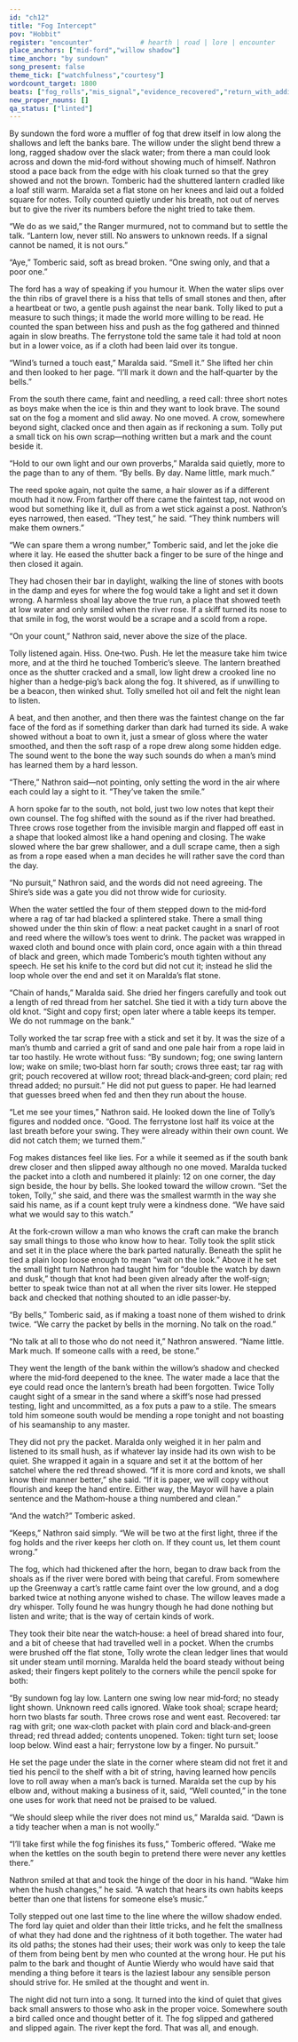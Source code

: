 ```yaml
---
id: "ch12"
title: "Fog Intercept"
pov: "Hobbit"
register: "encounter"            # hearth | road | lore | encounter
place_anchors: ["mid‑ford","willow shadow"]
time_anchor: "by sundown"
song_present: false
theme_tick: ["watchfulness","courtesy"]
wordcount_target: 1800
beats: ["fog_rolls","mis_signal","evidence_recovered","return_with_addition"]
new_proper_nouns: []
qa_status: ["linted"]
---
```

By sundown the ford wore a muffler of fog that drew itself in low along the shallows and left the banks bare. The willow under the slight bend threw a long, ragged shadow over the slack water; from there a man could look across and down the mid‑ford without showing much of himself. Nathron stood a pace back from the edge with his cloak turned so that the grey showed and not the brown. Tomberic had the shuttered lantern cradled like a loaf still warm. Maralda set a flat stone on her knees and laid out a folded square for notes. Tolly counted quietly under his breath, not out of nerves but to give the river its numbers before the night tried to take them.

“We do as we said,” the Ranger murmured, not to command but to settle the talk. “Lantern low, never still. No answers to unknown reeds. If a signal cannot be named, it is not ours.”

“Aye,” Tomberic said, soft as bread broken. “One swing only, and that a poor one.”

The ford has a way of speaking if you humour it. When the water slips over the thin ribs of gravel there is a hiss that tells of small stones and then, after a heartbeat or two, a gentle push against the near bank. Tolly liked to put a measure to such things; it made the world more willing to be read. He counted the span between hiss and push as the fog gathered and thinned again in slow breaths. The ferrystone told the same tale it had told at noon but in a lower voice, as if a cloth had been laid over its tongue.

“Wind’s turned a touch east,” Maralda said. “Smell it.” She lifted her chin and then looked to her page. “I’ll mark it down and the half‑quarter by the bells.”

From the south there came, faint and needling, a reed call: three short notes as boys make when the ice is thin and they want to look brave. The sound sat on the fog a moment and slid away. No one moved. A crow, somewhere beyond sight, clacked once and then again as if reckoning a sum. Tolly put a small tick on his own scrap—nothing written but a mark and the count beside it.

“Hold to our own light and our own proverbs,” Maralda said quietly, more to the page than to any of them. “By bells. By day. Name little, mark much.”

The reed spoke again, not quite the same, a hair slower as if a different mouth had it now. From farther off there came the faintest tap, not wood on wood but something like it, dull as from a wet stick against a post. Nathron’s eyes narrowed, then eased. “They test,” he said. “They think numbers will make them owners.”

“We can spare them a wrong number,” Tomberic said, and let the joke die where it lay. He eased the shutter back a finger to be sure of the hinge and then closed it again.

They had chosen their bar in daylight, walking the line of stones with boots in the damp and eyes for where the fog would take a light and set it down wrong. A harmless shoal lay above the true run, a place that showed teeth at low water and only smiled when the river rose. If a skiff turned its nose to that smile in fog, the worst would be a scrape and a scold from a rope.

“On your count,” Nathron said, never above the size of the place.

Tolly listened again. Hiss. One‑two. Push. He let the measure take him twice more, and at the third he touched Tomberic’s sleeve. The lantern breathed once as the shutter cracked and a small, low light drew a crooked line no higher than a hedge‑pig’s back along the fog. It shivered, as if unwilling to be a beacon, then winked shut. Tolly smelled hot oil and felt the night lean to listen.

 A beat, and then another, and then there was the faintest change on the far face of the ford as if something darker than dark had turned its side. A wake showed without a boat to own it, just a smear of gloss where the water smoothed, and then the soft rasp of a rope drew along some hidden edge. The sound went to the bone the way such sounds do when a man’s mind has learned them by a hard lesson.

“There,” Nathron said—not pointing, only setting the word in the air where each could lay a sight to it. “They’ve taken the smile.”

A horn spoke far to the south, not bold, just two low notes that kept their own counsel. The fog shifted with the sound as if the river had breathed. Three crows rose together from the invisible margin and flapped off east in a shape that looked almost like a hand opening and closing. The wake slowed where the bar grew shallower, and a dull scrape came, then a sigh as from a rope eased when a man decides he will rather save the cord than the day.

“No pursuit,” Nathron said, and the words did not need agreeing. The Shire’s side was a gate you did not throw wide for curiosity.

When the water settled the four of them stepped down to the mid‑ford where a rag of tar had blacked a splintered stake. There a small thing showed under the thin skin of flow: a neat packet caught in a snarl of root and reed where the willow’s toes went to drink. The packet was wrapped in waxed cloth and bound once with plain cord, once again with a thin thread of black and green, which made Tomberic’s mouth tighten without any speech. He set his knife to the cord but did not cut it; instead he slid the loop whole over the end and set it on Maralda’s flat stone.

“Chain of hands,” Maralda said. She dried her fingers carefully and took out a length of red thread from her satchel. She tied it with a tidy turn above the old knot. “Sight and copy first; open later where a table keeps its temper. We do not rummage on the bank.”

Tolly worked the tar scrap free with a stick and set it by. It was the size of a man’s thumb and carried a grit of sand and one pale hair from a rope laid in tar too hastily. He wrote without fuss: “By sundown; fog; one swing lantern low; wake on smile; two‑blast horn far south; crows three east; tar rag with grit; pouch recovered at willow root; thread black‑and‑green; cord plain; red thread added; no pursuit.” He did not put guess to paper. He had learned that guesses breed when fed and then they run about the house.

“Let me see your times,” Nathron said. He looked down the line of Tolly’s figures and nodded once. “Good. The ferrystone lost half its voice at the last breath before your swing. They were already within their own count. We did not catch them; we turned them.”

Fog makes distances feel like lies. For a while it seemed as if the south bank drew closer and then slipped away although no one moved. Maralda tucked the packet into a cloth and numbered it plainly: 12 on one corner, the day sign beside, the hour by bells. She looked toward the willow crown. “Set the token, Tolly,” she said, and there was the smallest warmth in the way she said his name, as if a count kept truly were a kindness done. “We have said what we would say to this watch.”

At the fork‑crown willow a man who knows the craft can make the branch say small things to those who know how to hear. Tolly took the split stick and set it in the place where the bark parted naturally. Beneath the split he tied a plain loop loose enough to mean “wait on the look.” Above it he set the small tight turn Nathron had taught him for “double the watch by dawn and dusk,” though that knot had been given already after the wolf‑sign; better to speak twice than not at all when the river sits lower. He stepped back and checked that nothing shouted to an idle passer‑by.

“By bells,” Tomberic said, as if making a toast none of them wished to drink twice. “We carry the packet by bells in the morning. No talk on the road.”

“No talk at all to those who do not need it,” Nathron answered. “Name little. Mark much. If someone calls with a reed, be stone.”

They went the length of the bank within the willow’s shadow and checked where the mid‑ford deepened to the knee. The water made a lace that the eye could read once the lantern’s breath had been forgotten. Twice Tolly caught sight of a smear in the sand where a skiff’s nose had pressed testing, light and uncommitted, as a fox puts a paw to a stile. The smears told him someone south would be mending a rope tonight and not boasting of his seamanship to any master.

They did not pry the packet. Maralda only weighed it in her palm and listened to its small hush, as if whatever lay inside had its own wish to be quiet. She wrapped it again in a square and set it at the bottom of her satchel where the red thread showed. “If it is more cord and knots, we shall know their manner better,” she said. “If it is paper, we will copy without flourish and keep the hand entire. Either way, the Mayor will have a plain sentence and the Mathom-house a thing numbered and clean.”

“And the watch?” Tomberic asked.

“Keeps,” Nathron said simply. “We will be two at the first light, three if the fog holds and the river keeps her cloth on. If they count us, let them count wrong.”

The fog, which had thickened after the horn, began to draw back from the shoals as if the river were bored with being that careful. From somewhere up the Greenway a cart’s rattle came faint over the low ground, and a dog barked twice at nothing anyone wished to chase. The willow leaves made a dry whisper. Tolly found he was hungry though he had done nothing but listen and write; that is the way of certain kinds of work.

They took their bite near the watch‑house: a heel of bread shared into four, and a bit of cheese that had travelled well in a pocket. When the crumbs were brushed off the flat stone, Tolly wrote the clean ledger lines that would sit under steam until morning. Maralda held the board steady without being asked; their fingers kept politely to the corners while the pencil spoke for both:

“By sundown fog lay low. Lantern one swing low near mid‑ford; no steady light shown. Unknown reed calls ignored. Wake took shoal; scrape heard; horn two blasts far south. Three crows rose and went east. Recovered: tar rag with grit; one wax‑cloth packet with plain cord and black‑and‑green thread; red thread added; contents unopened. Token: tight turn set; loose loop below. Wind east a hair; ferrystone low by a finger. No pursuit.”

He set the page under the slate in the corner where steam did not fret it and tied his pencil to the shelf with a bit of string, having learned how pencils love to roll away when a man’s back is turned. Maralda set the cup by his elbow and, without making a business of it, said, “Well counted,” in the tone one uses for work that need not be praised to be valued.

“We should sleep while the river does not mind us,” Maralda said. “Dawn is a tidy teacher when a man is not woolly.”

“I’ll take first while the fog finishes its fuss,” Tomberic offered. “Wake me when the kettles on the south begin to pretend there were never any kettles there.”

Nathron smiled at that and took the hinge of the door in his hand. “Wake him when the hush changes,” he said. “A watch that hears its own habits keeps better than one that listens for someone else’s music.”

Tolly stepped out one last time to the line where the willow shadow ended. The ford lay quiet and older than their little tricks, and he felt the smallness of what they had done and the rightness of it both together. The water had its old paths; the stones had their uses; their work was only to keep the tale of them from being bent by men who counted at the wrong hour. He put his palm to the bark and thought of Auntie Wierdy who would have said that mending a thing before it tears is the laziest labour any sensible person should strive for. He smiled at the thought and went in.

The night did not turn into a song. It turned into the kind of quiet that gives back small answers to those who ask in the proper voice. Somewhere south a bird called once and thought better of it. The fog slipped and gathered and slipped again. The river kept the ford. That was all, and enough.
